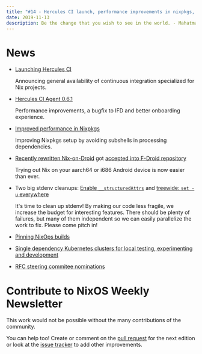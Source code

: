 ```yaml
---
title: "#14 - Hercules CI launch, performance improvements in nixpkgs, single dependency kubernetes clusters"
date: 2019-11-13
description: Be the change that you wish to see in the world. - Mahatma Gandhi
---
```


# News

- [Launching Hercules CI](https://blog.hercules-ci.com/2019/10/22/launching-hercules-ci/)

  Announcing general availability of continuous integration specialized for Nix projects.

- [Hercules CI Agent 0.6.1](https://blog.hercules-ci.com/2019/11/12/hercules-ci-agent-0.6.1-release/)

  Performance improvements, a bugfix to IFD and better onboarding experience.

- [Improved performance in Nixpkgs](https://matthewbauer.us/blog/avoid-subshells.html)

  Improving Nixpkgs setup by avoiding subshells in processing dependencies.

- [Recently rewritten Nix-on-Droid](https://github.com/t184256/nix-on-droid-bootstrap)
  got [accepted into F-Droid repository](https://f-droid.org/en/packages/com.termux.nix)

  Trying out Nix on your aarch64 or i686 Android device is now easier than ever.

- Two big stdenv cleanups: [Enable `__structuredAttrs`](https://github.com/NixOS/nixpkgs/pull/72074) and [treewide: `set -u` everywhere](https://github.com/NixOS/nixpkgs/pull/72347)

  It's time to clean up stdenv!
  By making our code less fragile, we increase the budget for interesting features.
  There should be plenty of failures, but many of them independent so we can easily parallelize the work to fix.
  Please come pitch in!

- [Pinning NixOps builds](https://jappieklooster.nl/pinning-nixops-builds.html)

- [Single dependency Kubernetes clusters for local testing, experimenting and development](https://github.com/saschagrunert/kubernix)

- [RFC steering commitee nominations](https://discourse.nixos.org/t/rfc-steering-committee-rotation-2019-20/4589/2)

# Contribute to NixOS Weekly Newsletter

This work would not be possible without the many contributions of the community.

You can help too! Create or comment on the [pull request](https://github.com/NixOS/nixos-weekly/pulls)
for the next edition or look at the
[issue tracker](https://github.com/NixOS/nixos-weekly/issues) to add other improvements.
